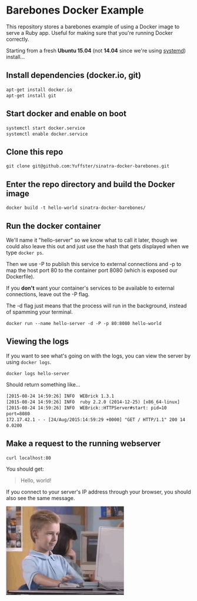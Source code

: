 # Barebones Docker Example

This repository stores a barebones example of using a Docker image to serve a Ruby app.  Useful for making sure that you're running Docker correctly.

Starting from a fresh **Ubuntu 15.04** (not **14.04** since we're using [systemd](https://www.digitalocean.com/community/tutorials/systemd-essentials-working-with-services-units-and-the-journal)) install...

## Install dependencies (docker.io, git)

```
apt-get install docker.io
apt-get install git
```

## Start docker and enable on boot

```
systemctl start docker.service
systemctl enable docker.service
```

## Clone this repo

```
git clone git@github.com:Yuffster/sinatra-docker-barebones.git
```

## Enter the repo directory and build the Docker image

```
docker build -t hello-world sinatra-docker-barebones/
```

## Run the docker container

We'll name it "hello-server" so we know what to call it later, though we could also leave this out and just use the hash that gets displayed when we type `docker ps`.

Then we use -P to publish this service to external connections and -p to map the host port 80 to the container port 8080 (which is exposed our Dockerfile).

If you **don't** want your container's services to be available to external connections, leave out the -P flag.

The -d flag just means that the process will run in the background, instead of spamming your terminal.

```
docker run --name hello-server -d -P -p 80:8080 hello-world
```

## Viewing the logs

If you want to see what's going on with the logs, you can view the server by using `docker logs`.

```
docker logs hello-server
```

Should return something like...

```
[2015-08-24 14:59:26] INFO  WEBrick 1.3.1
[2015-08-24 14:59:26] INFO  ruby 2.2.0 (2014-12-25) [x86_64-linux]
[2015-08-24 14:59:26] INFO  WEBrick::HTTPServer#start: pid=10 port=8080
172.17.42.1 - - [24/Aug/2015:14:59:29 +0000] "GET / HTTP/1.1" 200 14 0.0200
```

## Make a request to the running webserver

```
curl localhost:80
```

You should get:

> Hello, world!

If you connect to your server's IP address through your browser, you should also see the same message.

![Thumbs up](thumbsup.gif)